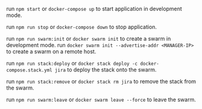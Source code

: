 run `npm start` or `docker-compose up` to start application in development mode.

run `npm run stop` or `docker-compose down` to stop application.

run `npm run swarm:init` or `docker swarm init` to create a swarm in development mode. run `docker swarm init --advertise-addr <MANAGER-IP>` to create a swarm on a remote host.

run `npm run stack:deploy` or `docker stack deploy -c docker-compose.stack.yml jira` to deploy the stack onto the swarm.

run `npm run stack:remove` or `docker stack rm jira` to remove the stack from the swarm.

run `npm run swarm:leave` or `docker swarm leave --force` to leave the swarm.